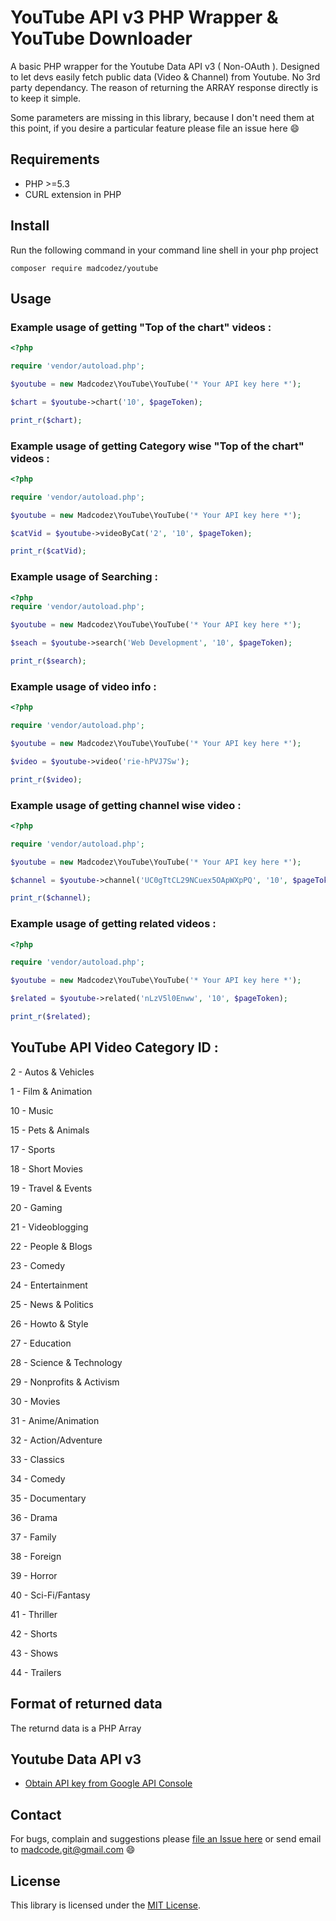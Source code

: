 # YouTube API v3 PHP Wrapper & YouTube Downloader

A basic PHP wrapper for the Youtube Data API v3 ( Non-OAuth ). Designed to let devs easily fetch public data (Video & Channel) from Youtube. No 3rd party dependancy. The reason of returning the ARRAY response directly is to keep it simple.

Some parameters are missing in this library, because I don't need them at this point, if you desire a particular feature please file an issue here :smile:

## Requirements

* PHP >=5.3
* CURL extension in PHP

## Install

Run the following command in your command line shell in your php project

```
composer require madcodez/youtube
```

## Usage

### Example usage of getting "Top of the chart" videos :

```php
<?php

require 'vendor/autoload.php';

$youtube = new Madcodez\YouTube\YouTube('* Your API key here *');

$chart = $youtube->chart('10', $pageToken);

print_r($chart);
```

### Example usage of getting Category wise "Top of the chart" videos : 

```php
<?php

require 'vendor/autoload.php';

$youtube = new Madcodez\YouTube\YouTube('* Your API key here *');

$catVid = $youtube->videoByCat('2', '10', $pageToken);

print_r($catVid);
```

### Example usage of Searching :

```php
<?php
require 'vendor/autoload.php';

$youtube = new Madcodez\YouTube\YouTube('* Your API key here *');

$seach = $youtube->search('Web Development', '10', $pageToken);

print_r($search);
```

### Example usage of video info :

```php
<?php

require 'vendor/autoload.php';

$youtube = new Madcodez\YouTube\YouTube('* Your API key here *');

$video = $youtube->video('rie-hPVJ7Sw');

print_r($video);
```

### Example usage of getting channel wise video :

```php
<?php

require 'vendor/autoload.php';

$youtube = new Madcodez\YouTube\YouTube('* Your API key here *');

$channel = $youtube->channel('UC0gTtCL29NCuex5OApWXpPQ', '10', $pageToken);

print_r($channel);
```

### Example usage of getting related videos :

```php
<?php

require 'vendor/autoload.php';

$youtube = new Madcodez\YouTube\YouTube('* Your API key here *');

$related = $youtube->related('nLzV5l0Enww', '10', $pageToken);

print_r($related);
```

## YouTube API Video Category ID : 

2 - Autos & Vehicles

1 -  Film & Animation

10 - Music

15 - Pets & Animals

17 - Sports

18 - Short Movies

19 - Travel & Events

20 - Gaming

21 - Videoblogging

22 - People & Blogs

23 - Comedy

24 - Entertainment

25 - News & Politics

26 - Howto & Style

27 - Education

28 - Science & Technology

29 - Nonprofits & Activism

30 - Movies

31 - Anime/Animation

32 - Action/Adventure

33 - Classics

34 - Comedy

35 - Documentary

36 - Drama

37 - Family

38 - Foreign

39 - Horror

40 - Sci-Fi/Fantasy

41 - Thriller

42 - Shorts

43 - Shows

44 - Trailers

## Format of returned data

The returnd data is a PHP Array

## Youtube Data API v3

* [Obtain API key from Google API Console](https://code.google.com/apis/console)

## Contact

For bugs, complain and suggestions please [file an Issue here](https://github.com/madcode-git/youtube/issues) or send email to madcode.git@gmail.com :smile:

## License

This library is licensed under the [MIT License](http://opensource.org/licenses/MIT).
